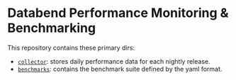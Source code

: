 # Databend Performance Monitoring & Benchmarking

This repository contains these primary dirs:

- [`collector`](./collector): stores daily performance data for each nightly release.
- [`benchmarks`](./benchmarks): contains the benchmark suite defined by the yaml format.
